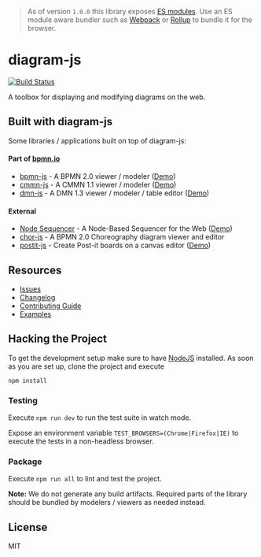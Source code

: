 > As of version `1.0.0` this library exposes [ES modules](http://exploringjs.com/es6/ch_modules.html#sec_basics-of-es6-modules). Use an ES module aware bundler such as [Webpack](https://webpack.js.org) or [Rollup](https://rollupjs.org) to bundle it for the browser.

# diagram-js

[![Build Status](https://img.shields.io/github/workflow/status/bpmn-io/diagram-js/CI)](https://github.com/bpmn-io/diagram-js/actions?query=workflow%3ACI)

A toolbox for displaying and modifying diagrams on the web.


## Built with diagram-js

Some libraries / applications built on top of diagram-js:

#### Part of [bpmn.io](https://bpmn.io/)

* [bpmn-js](https://github.com/bpmn-io/bpmn-js) - A BPMN 2.0 viewer / modeler ([Demo](https://demo.bpmn.io/bpmn))
* [cmmn-js](https://github.com/bpmn-io/cmmn-js) - A CMMN 1.1 viewer / modeler ([Demo](https://demo.bpmn.io/cmmn))
* [dmn-js](https://github.com/bpmn-io/dmn-js) - A DMN 1.3 viewer / modeler / table editor ([Demo](https://demo.bpmn.io/dmn))

#### External

* [Node Sequencer](https://github.com/philippfromme/node-sequencer) - A Node-Based Sequencer for the Web ([Demo](https://philippfromme.github.io/node-sequencer-demo/))
* [chor-js](https://github.com/bptlab/chor-js) - A BPMN 2.0 Choreography diagram viewer and editor
* [postit-js](https://github.com/pinussilvestrus/postit-js) - Create Post-it boards on a canvas editor ([Demo](https://postit-js-demo.netlify.app/))

## Resources

* [Issues](https://github.com/bpmn-io/diagram-js/issues)
* [Changelog](./CHANGELOG.md)
* [Contributing Guide](https://github.com/bpmn-io/diagram-js/blob/master/.github/CONTRIBUTING.md)
* [Examples](https://github.com/bpmn-io/diagram-js-examples)


## Hacking the Project

To get the development setup make sure to have [NodeJS](https://nodejs.org/en/download/) installed.
As soon as you are set up, clone the project and execute

```
npm install
```


### Testing

Execute `npm run dev` to run the test suite in watch mode.

Expose an environment variable `TEST_BROWSERS=(Chrome|Firefox|IE)` to execute the tests in a non-headless browser.


### Package

Execute `npm run all` to lint and test the project.

__Note:__ We do not generate any build artifacts. Required parts of the library should be bundled by modelers / viewers as needed instead.



## License

MIT
